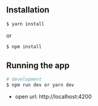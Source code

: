 ## Installation

```bash
$ yarn install
```

or 

```bash
$ npm install
```

## Running the app

```bash
# development
$ npm run dev or yarn dev

```

- open url: http://localhost:4200
